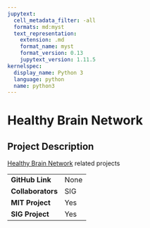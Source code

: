 ```yaml
---
jupytext:
  cell_metadata_filter: -all
  formats: md:myst
  text_representation:
    extension: .md
    format_name: myst
    format_version: 0.13
    jupytext_version: 1.11.5
kernelspec:
  display_name: Python 3
  language: python
  name: python3
---
```


# Healthy Brain Network

## Project Description
[Healthy Brain Network](http://fcon_1000.projects.nitrc.org/indi/cmi_healthy_brain_network/index.html) related projects

| | |
| -------------- | ----------------------------- |
| **GitHub Link**  | None |
| **Collaborators**| SIG |
| **MIT Project**  | Yes |
| **SIG Project**  | Yes |